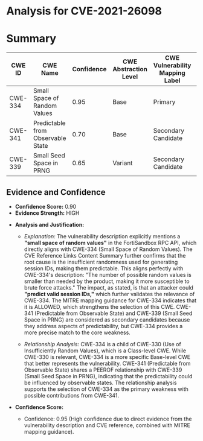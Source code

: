 # Analysis for CVE-2021-26098

# Summary
| CWE ID | CWE Name | Confidence | CWE Abstraction Level | CWE Vulnerability Mapping Label | CWE-Vulnerability Mapping Notes |
|---|---|---|---|---|---|
| CWE-334 | Small Space of Random Values | 0.95 | Base | Primary | Allowed |
| CWE-341 | Predictable from Observable State | 0.70 | Base | Secondary Candidate | Allowed |
| CWE-339 | Small Seed Space in PRNG | 0.65 | Variant | Secondary Candidate | Allowed |

## Evidence and Confidence

*   **Confidence Score:** 0.90
*   **Evidence Strength:** HIGH

- **Analysis and Justification:**  
  - *Explanation:* The vulnerability description explicitly mentions a **"small space of random values"** in the FortiSandbox RPC API, which directly aligns with CWE-334 (Small Space of Random Values). The CVE Reference Links Content Summary further confirms that the root cause is the insufficient randomness used for generating session IDs, making them predictable. This aligns perfectly with CWE-334's description: "The number of possible random values is smaller than needed by the product, making it more susceptible to brute force attacks." The impact, as stated, is that an attacker could **"predict valid session IDs,"** which further validates the relevance of CWE-334. The MITRE mapping guidance for CWE-334 indicates that it is ALLOWED, which strengthens the selection of this CWE. CWE-341 (Predictable from Observable State) and CWE-339 (Small Seed Space in PRNG) are considered as secondary candidates because they address aspects of predictability, but CWE-334 provides a more precise match to the core weakness.
  
  - *Relationship Analysis:* CWE-334 is a child of CWE-330 (Use of Insufficiently Random Values), which is a Class-level CWE. While CWE-330 is relevant, CWE-334 is a more specific Base-level CWE that better represents the vulnerability. CWE-341 (Predictable from Observable State) shares a PEEROF relationship with CWE-339 (Small Seed Space in PRNG), indicating that the predictability could be influenced by observable states. The relationship analysis supports the selection of CWE-334 as the primary weakness with possible contributions from CWE-341.

- **Confidence Score:**  
  - Confidence: 0.95 (High confidence due to direct evidence from the vulnerability description and CVE reference, combined with MITRE mapping guidance).